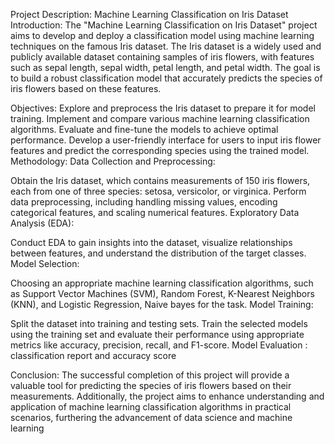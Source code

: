 Project Description: Machine Learning Classification on Iris Dataset
Introduction:
The "Machine Learning Classification on Iris Dataset" project aims to develop and deploy a classification model using machine learning techniques on the famous Iris dataset. The Iris dataset is a widely used and publicly available dataset containing samples of iris flowers, with features such as sepal length, sepal width, petal length, and petal width. The goal is to build a robust classification model that accurately predicts the species of iris flowers based on these features.

Objectives:
Explore and preprocess the Iris dataset to prepare it for model training.
Implement and compare various machine learning classification algorithms.
Evaluate and fine-tune the models to achieve optimal performance.
Develop a user-friendly interface for users to input iris flower features and predict the corresponding species using the trained model.
Methodology:
Data Collection and Preprocessing:

Obtain the Iris dataset, which contains measurements of 150 iris flowers, each from one of three species: setosa, versicolor, or virginica.
Perform data preprocessing, including handling missing values, encoding categorical features, and scaling numerical features.
Exploratory Data Analysis (EDA):

Conduct EDA to gain insights into the dataset, visualize relationships between features, and understand the distribution of the target classes.
Model Selection:

Choosing an  appropriate machine learning classification algorithms, such as Support Vector Machines (SVM), Random Forest, K-Nearest Neighbors (KNN), and Logistic Regression, Naive bayes for the task.
Model Training:

Split the dataset into training and testing sets.
Train the selected models using the training set and evaluate their performance using appropriate metrics like accuracy, precision, recall, and F1-score.
Model Evaluation :
classification report and accuracy score


Conclusion:
The successful completion of this project will provide a valuable tool for predicting the species of iris flowers based on their measurements. Additionally, the project aims to enhance understanding and application of machine learning classification algorithms in practical scenarios, furthering the advancement of data science and machine learning
